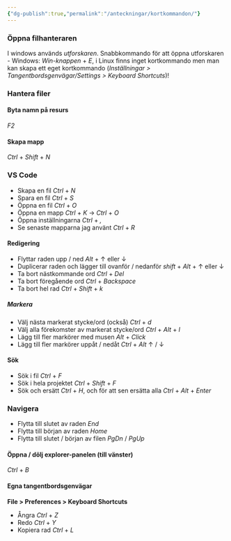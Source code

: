 ```yaml
---
{"dg-publish":true,"permalink":"/anteckningar/kortkommandon/"}
---
```



### Öppna filhanteraren
I windows används *utforskaren*.  Snabbkommando för att öppna utforskaren - Windows: *Win-knappen* + *E*, i Linux finns inget kortkommando men man kan skapa ett eget kortkommando (*Inställningar > Tangentbordsgenvägar/Settings > Keyboard Shortcuts*)!
### Hantera filer
#### Byta namn på resurs
*F2*
#### Skapa mapp
*Ctrl* + *Shift* + *N*

### VS Code
- Skapa en fil
*Ctrl* + *N*
- Spara en fil
*Ctrl* + *S*
- Öppna en fil
*Ctrl* + *O*
- Öppna en mapp
*Ctrl* + *K* $\to$ *Ctrl* + *O*
- Öppna inställningarna
*Ctrl* + *,*
- Se senaste mapparna jag använt
*Ctrl* + *R*

#### Redigering
- Flyttar raden upp / ned
*Alt* + $\uparrow$ eller $\downarrow$
- Duplicerar raden och lägger till ovanför / nedanför
  *shift* + *Alt* + $\uparrow$ eller $\downarrow$
- Ta bort nästkommande ord
  *Ctrl* + *Del*
- Ta bort föregående ord
  *Ctrl* + *Backspace*
- Ta bort hel rad
  *Ctrl* + *Shift* + *k*

##### Markera
- Välj nästa markerat stycke/ord (också)
*Ctrl* + *d*
- Välj alla förekomster av markerat stycke/ord
*Ctrl* + *Alt* + *l*
- Lägg till fler markörer med musen
*Alt* + *Click* 
- Lägg till fler markörer uppåt / nedåt
*Ctrl* + *Alt* $\uparrow$ / $\downarrow$

#### Sök
- Sök i fil
*Ctrl* + *F*
- Sök i hela projektet
*Ctrl* + *Shift* + *F*
- Sök och ersätt
*Ctrl* + *H*, och för att sen ersätta alla *Ctrl* + *Alt* + *Enter*


### Navigera
* Flytta till slutet av raden *End*
* Flytta till början av raden *Home*
* Flytta till slutet / början av filen *PgDn* / *PgUp*


#### Öppna / dölj explorer-panelen (till vänster)
*Ctrl* + *B*
#### Egna tangentbordsgenvägar
**File > Preferences > Keyboard Shortcuts**

- Ångra
*Ctrl* + *Z*
- Redo
  *Ctrl* + *Y*
- Kopiera rad
*Ctrl* + *L*